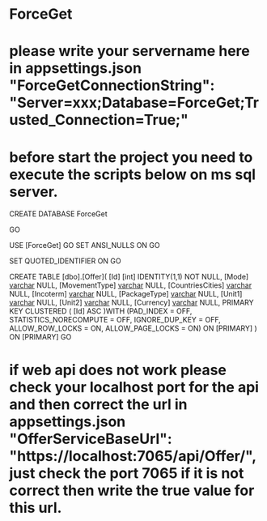 # ForceGet

# please write your servername here in appsettings.json "ForceGetConnectionString": "Server=xxx;Database=ForceGet;Trusted_Connection=True;"

# before start the project you need to execute the scripts below on ms sql server.

CREATE DATABASE ForceGet

GO

USE [ForceGet]
GO
SET ANSI_NULLS ON
GO

SET QUOTED_IDENTIFIER ON
GO

CREATE TABLE [dbo].[Offer](
	[Id] [int] IDENTITY(1,1) NOT NULL,
	[Mode] [varchar](10) NULL,
	[MovementType] [varchar](50) NULL,
	[CountriesCities] [varchar](80) NULL,
	[Incoterm] [varchar](50) NULL,
	[PackageType] [varchar](50) NULL,
	[Unit1] [varchar](50) NULL,
	[Unit2] [varchar](50) NULL,
	[Currency] [varchar](50) NULL,
PRIMARY KEY CLUSTERED 
(
	[Id] ASC
)WITH (PAD_INDEX = OFF, STATISTICS_NORECOMPUTE = OFF, IGNORE_DUP_KEY = OFF, ALLOW_ROW_LOCKS = ON, ALLOW_PAGE_LOCKS = ON) ON [PRIMARY]
) ON [PRIMARY]
GO


# if web api does not work please check your localhost port for the api and then correct the url in appsettings.json   "OfferServiceBaseUrl": "https://localhost:7065/api/Offer/",   just check the port 7065 if it is not correct then write the true value for this url.
